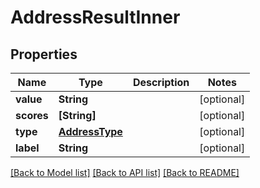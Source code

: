 # AddressResultInner

## Properties
Name | Type | Description | Notes
------------ | ------------- | ------------- | -------------
**value** | **String** |  | [optional] 
**scores** | **[String]** |  | [optional] 
**type** | [**AddressType**](AddressType.md) |  | [optional] 
**label** | **String** |  | [optional] 

[[Back to Model list]](../README.md#documentation-for-models) [[Back to API list]](../README.md#documentation-for-api-endpoints) [[Back to README]](../README.md)


